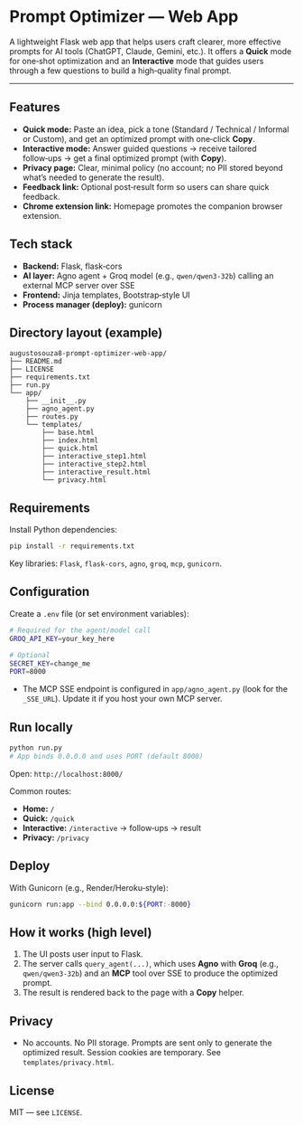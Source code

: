 # Prompt Optimizer — Web App

A lightweight Flask web app that helps users craft clearer, more effective prompts for AI tools (ChatGPT, Claude, Gemini, etc.). It offers a **Quick** mode for one‑shot optimization and an **Interactive** mode that guides users through a few questions to build a high‑quality final prompt.

---

## Features

* **Quick mode:** Paste an idea, pick a tone (Standard / Technical / Informal or Custom), and get an optimized prompt with one‑click **Copy**.
* **Interactive mode:** Answer guided questions → receive tailored follow‑ups → get a final optimized prompt (with **Copy**).
* **Privacy page:** Clear, minimal policy (no account; no PII stored beyond what’s needed to generate the result).
* **Feedback link:** Optional post‑result form so users can share quick feedback.
* **Chrome extension link:** Homepage promotes the companion browser extension.

## Tech stack

* **Backend:** Flask, flask‑cors
* **AI layer:** Agno agent + Groq model (e.g., `qwen/qwen3-32b`) calling an external MCP server over SSE
* **Frontend:** Jinja templates, Bootstrap‑style UI
* **Process manager (deploy):** gunicorn

## Directory layout (example)

```
augustosouza8-prompt-optimizer-web-app/
├── README.md
├── LICENSE
├── requirements.txt
├── run.py
└── app/
    ├── __init__.py
    ├── agno_agent.py
    ├── routes.py
    └── templates/
        ├── base.html
        ├── index.html
        ├── quick.html
        ├── interactive_step1.html
        ├── interactive_step2.html
        ├── interactive_result.html
        └── privacy.html
```

## Requirements

Install Python dependencies:

```bash
pip install -r requirements.txt
```

Key libraries: `Flask`, `flask-cors`, `agno`, `groq`, `mcp`, `gunicorn`.

## Configuration

Create a `.env` file (or set environment variables):

```bash
# Required for the agent/model call
GROQ_API_KEY=your_key_here

# Optional
SECRET_KEY=change_me
PORT=8000
```

* The MCP SSE endpoint is configured in `app/agno_agent.py` (look for the `_SSE_URL`). Update it if you host your own MCP server.

## Run locally

```bash
python run.py
# App binds 0.0.0.0 and uses PORT (default 8000)
```

Open: `http://localhost:8000/`

Common routes:

* **Home:** `/`
* **Quick:** `/quick`
* **Interactive:** `/interactive` → follow‑ups → result
* **Privacy:** `/privacy`

## Deploy

With Gunicorn (e.g., Render/Heroku‑style):

```bash
gunicorn run:app --bind 0.0.0.0:${PORT:-8000}
```

## How it works (high level)

1. The UI posts user input to Flask.
2. The server calls `query_agent(...)`, which uses **Agno** with **Groq** (e.g., `qwen/qwen3-32b`) and an **MCP** tool over SSE to produce the optimized prompt.
3. The result is rendered back to the page with a **Copy** helper.

## Privacy

* No accounts. No PII storage. Prompts are sent only to generate the optimized result. Session cookies are temporary. See `templates/privacy.html`.

## License

MIT — see `LICENSE`.
